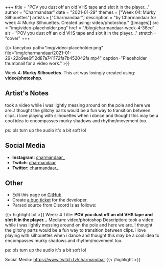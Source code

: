 +++
title =       "POV you dust off an old VHS tape and slot it in the player…"
author =      "Charmandaar"
date =        "2021-01-29"
themes =      ["Week 04: Murky Silhouettes"]
artists =     ["Charmandaar"]
description = "by Charmandaar for week 4: Murky Silhouettes. Created using: video/photoshop."
[[images]]
              src = "img/video-placeholder.png"
              href = "/blog/charmandaar-week-4-36cd"
              alt = "POV you dust off an old VHS tape and slot it in the player…"
              stretch = "cover"
+++


{{< fancybox path="img/video-placeholder.png" file="img/charmandaar/2021-01-29+22b9ee6f12d87a741172fa7b452042fa.mp4" caption="Placeholder thumbnail for a video work." >}}


Week 4: **Murky Silhouettes**. This art was lovingly created using: **video/photoshop**.

## Artist's Notes

took a video while i was lightly messing around on the pole and here we are..! thought the glitchy parts would be a fun way to transition between clips. i love playing with silhouettes when i dance and thought this may be a cool idea to encompasses murky shadows and rhythm/movement too. 

ps: pls turn up the audio it's a bit soft lol

## Social Media

- **Instagram**: <a href='https://instagram.com/charmandaar_' target='_blank'>charmandaar_</a>
- **Twitch**: <a href='https://twitch.tv/charmandaar' target='_blank'>charmandaar</a>
- **Twitter**: <a href='https://twitter.com/charmandaar_' target='_blank'>charmandaar_</a>

## Other

- Edit this page on [GitHub](https://github.com/teaminkling/web-refresh/edit/main/content/blog/charmandaar-week-4-36cd.md).
- Create [a bug ticket](https://github.com/teaminkling/web-refresh/issues/new?assignees=&labels=bug&template=problem-report.md&title=) for the developer.
- Parsed source from Discord is as follows:

{{< highlight txt >}}
Week: 4
Title: **POV you dust off an old VHS tape and slot it in the player…**
Medium: video/photoshop
Description: took a video while i was lightly messing around on the pole and here we are..! thought the glitchy parts would be a fun way to transition between clips. i love playing with silhouettes when i dance and thought this may be a cool idea to encompasses murky shadows and rhythm/movement too. 

ps: pls turn up the audio it's a bit soft lol
 
Social Media: https://www.twitch.tv/charmandaar
{{< /highlight >}}